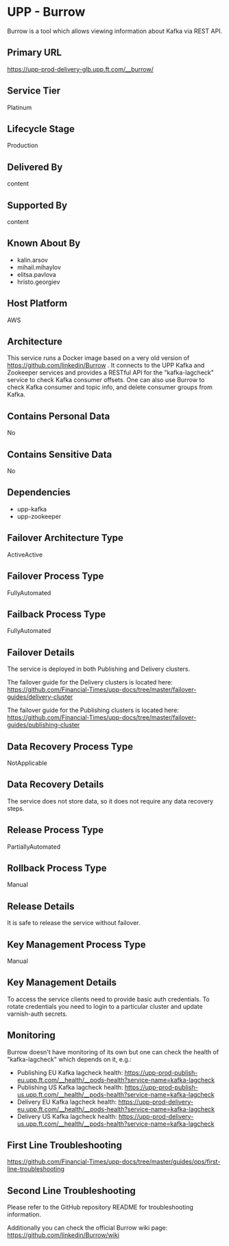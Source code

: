 # UPP - Burrow

Burrow is a tool which allows viewing information about Kafka via REST API.

## Primary URL

https://upp-prod-delivery-glb.upp.ft.com/__burrow/

## Service Tier

Platinum

## Lifecycle Stage

Production

## Delivered By

content

## Supported By

content

## Known About By

- kalin.arsov
- mihail.mihaylov
- elitsa.pavlova
- hristo.georgiev

## Host Platform

AWS

## Architecture

This service runs a Docker image based on a very old version of https://github.com/linkedin/Burrow .
It connects to the UPP Kafka and Zookeeper services and provides a RESTful API for the "kafka-lagcheck" service to check Kafka consumer offsets.
One can also use Burrow to check Kafka consumer and topic info, and delete consumer groups from Kafka.

## Contains Personal Data

No

## Contains Sensitive Data

No

## Dependencies

- upp-kafka
- upp-zookeeper

## Failover Architecture Type

ActiveActive

## Failover Process Type

FullyAutomated

## Failback Process Type

FullyAutomated

## Failover Details

The service is deployed in both Publishing and Delivery clusters.

The failover guide for the Delivery clusters is located here:
https://github.com/Financial-Times/upp-docs/tree/master/failover-guides/delivery-cluster

The failover guide for the Publishing clusters is located here:
https://github.com/Financial-Times/upp-docs/tree/master/failover-guides/publishing-cluster

## Data Recovery Process Type

NotApplicable

## Data Recovery Details

The service does not store data, so it does not require any data recovery steps.

## Release Process Type

PartiallyAutomated

## Rollback Process Type

Manual

## Release Details

It is safe to release the service without failover.

## Key Management Process Type

Manual

## Key Management Details

To access the service clients need to provide basic auth credentials.
To rotate credentials you need to login to a particular cluster and update varnish-auth secrets.

## Monitoring

Burrow doesn't have monitoring of its own but one can check the health of "kafka-lagcheck" which depends on it, e.g.:

- Publishing EU Kafka lagcheck health: https://upp-prod-publish-eu.upp.ft.com/__health/__pods-health?service-name=kafka-lagcheck
- Publishing US Kafka lagcheck health: https://upp-prod-publish-us.upp.ft.com/__health/__pods-health?service-name=kafka-lagcheck
- Delivery EU Kafka lagcheck health: https://upp-prod-delivery-eu.upp.ft.com/__health/__pods-health?service-name=kafka-lagcheck
- Delivery US Kafka lagcheck health: https://upp-prod-delivery-us.upp.ft.com/__health/__pods-health?service-name=kafka-lagcheck

## First Line Troubleshooting

https://github.com/Financial-Times/upp-docs/tree/master/guides/ops/first-line-troubleshooting

## Second Line Troubleshooting

Please refer to the GitHub repository README for troubleshooting information.

Additionally you can check the official Burrow wiki page: https://github.com/linkedin/Burrow/wiki

